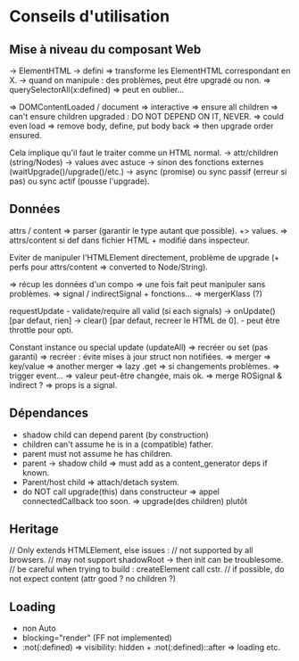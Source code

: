 <!DOCTYPE html>
<html lang="fr">
    <head>
        <meta charset="utf8"/>
        <title>LISS</title>
        <meta name="color-scheme" content="dark light">
        <meta name="viewport" content="width=device-width, initial-scale=1"/>
        <link   href="./index.css"  rel="stylesheet" blocking="render">
        <script  src="./index.js"  type="module"     blocking="render" async></script>
    </head>
    <body code-langs="js,bry">
        <main>

# Conseils d'utilisation

## Mise à niveau du composant Web

-> ElementHTML
-> defini => transforme les ElementHTML correspondant en X.
-> quand on manipule : des problèmes, peut être upgradé ou non.
=> querySelectorAll(x:defined) => peut en oublier...

=> DOMContentLoaded / document => interactive => ensure all children
    => can't ensure children upgraded : DO NOT DEPEND ON IT, NEVER.
=> could even load => remove body, define, put body back => then upgrade order ensured.

Cela implique qu'il faut le traiter comme un HTML normal.
-> attr/children (string/Nodes)
-> values avec astuce
-> sinon des fonctions externes (waitUpgrade()/upgrade()/etc.)
    -> async (promise) ou sync passif (erreur si pas) ou sync actif (pousse l'upgrade).

## Données

attrs / content => parser (garantir le type autant que possible).
    +> values.
=> attrs/content si def dans fichier HTML + modifié dans inspecteur.

Eviter de manipuler l'HTMLElement directement, problème de upgrade (+ perfs pour attrs/content => converted to Node/String).

=> récup les données d'un compo => une fois fait peut manipuler sans problèmes.
=> signal / indirectSignal + fonctions...
    => mergerKlass (?)

requestUpdate
    - validate/require all valid (si each signals)
        -> onUpdate() [par defaut, rien]
        -> clear()    [par defaut, recreer le HTML de 0].
    - peut être throttle pour opti.

Constant instance ou special update (updateAll)
    => recréer ou set (pas garanti)
        => recréer : évite mises à jour struct non notifiées.
        => merger
            => key/value
            => another merger
            => lazy .get => si changements problèmes.
                => trigger event...
                => valeur peut-être changée, mais ok.
                    => merge ROSignal & indirect ?
                    => props is a signal.

## Dépendances

- shadow child can depend parent (by construction)
- children can't assume he is in a (compatible) father.
- parent must not assume he has children.
- parent -> shadow child => must add as a content_generator deps if known.
- Parent/host child => attach/detach system.
- do NOT call upgrade(this) dans constructeur => appel connectedCallback too soon.
    => upgrade(des children) plutôt

## Heritage

// Only extends HTMLElement, else issues :
    // not supported by all browsers.
    // may not support shadowRoot -> then init can be troublesome.
    // be careful when trying to build : createElement call cstr.
    // if possible, do not expect content (attr good ? no children ?)

## Loading

- non Auto
- blocking="render" (FF not implemented)
- :not(:defined) => visibility: hidden + :not(:defined)::after => loading etc.

</main>
    </body>
</html>